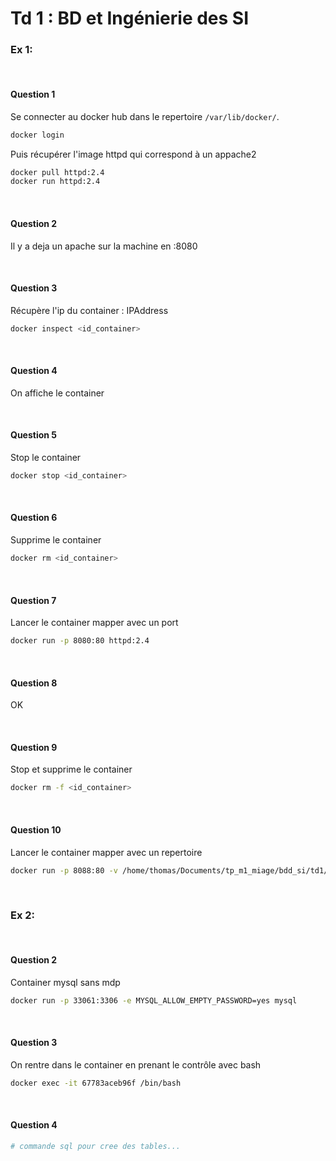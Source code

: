 # Td 1 : BD et Ingénierie des SI


### Ex 1:

&nbsp;
#### Question 1
Se connecter au docker hub dans le repertoire `/var/lib/docker/`.
```bash
docker login
```

Puis récupérer l'image httpd qui correspond à un appache2
```bash
docker pull httpd:2.4
docker run httpd:2.4
```

&nbsp;
#### Question 2
Il y a deja un apache sur la machine en :8080

&nbsp;
#### Question 3
Récupère l'ip du container : IPAddress
```bash
docker inspect <id_container>
```

&nbsp;
#### Question 4
On affiche le container

&nbsp;
#### Question 5
Stop le container
```bash
docker stop <id_container>
```

&nbsp;
#### Question 6
Supprime le container
```bash
docker rm <id_container>
```

&nbsp;
#### Question 7
Lancer le container mapper avec un port
```bash
docker run -p 8080:80 httpd:2.4
```

&nbsp;
#### Question 8
OK

&nbsp;
#### Question 9
Stop et supprime le container
```bash
docker rm -f <id_container>
```

&nbsp;
#### Question 10
Lancer le container mapper avec un repertoire
```bash
docker run -p 8088:80 -v /home/thomas/Documents/tp_m1_miage/bdd_si/td1/:/usr/local/apache2/htdocs httpd:2.4
```


&nbsp;
&nbsp;
### Ex 2:

&nbsp;
#### Question 2
Container mysql sans mdp
```bash
docker run -p 33061:3306 -e MYSQL_ALLOW_EMPTY_PASSWORD=yes mysql
```

&nbsp;
#### Question 3
On rentre dans le container en prenant le contrôle avec bash
```bash
docker exec -it 67783aceb96f /bin/bash
```

&nbsp;
#### Question 4

```bash
# commande sql pour cree des tables...
```

